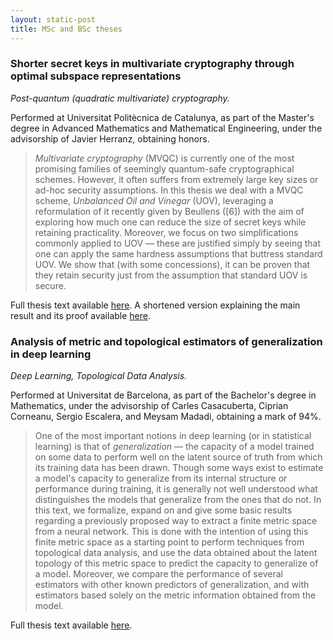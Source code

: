 ```yaml
---
layout: static-post
title: MSc and BSc theses
---
```


### Shorter secret keys in multivariate cryptography through optimal subspace representations

*Post-quantum (quadratic multivariate) cryptography.*

Performed at Universitat Politècnica de Catalunya, as part of the Master's degree in Advanced Mathematics and Mathematical Engineering, under the advisorship of Javier Herranz, obtaining honors.

> *Multivariate cryptography* (MVQC) is currently one of the most promising families of seemingly quantum-safe cryptographical schemes. However, it often suffers from extremely large key sizes or ad-hoc security assumptions. In this thesis we deal with a MVQC scheme, *Unbalanced Oil and Vinegar* (UOV), leveraging a reformulation of it recently given by Beullens ([6]) with the aim of exploring how much one can reduce the size of secret keys while retaining practicality. Moreover, we focus on two simplifications commonly applied to UOV — these are justified simply by seeing that one can apply the same hardness assumptions that buttress standard UOV. We show that (with some concessions), it can be proven that they retain security just from the assumption that standard UOV is secure.

Full thesis text available [here](/post_assets/Memoria_TFM_ArnalXavi.pdf). A shortened version explaining the main result and its proof available [here](/post_assets/WhitishPaper.pdf).


### Analysis of metric and topological estimators of generalization in deep learning

*Deep Learning, Topological Data Analysis.*

Performed at Universitat de Barcelona, as part of the Bachelor's degree in Mathematics, under the advisorship of Carles Casacuberta, Ciprian Corneanu, Sergio Escalera, and Meysam Madadi, obtaining a mark of 94%.

> One of the most important notions in deep learning (or in statistical learning) is that of *generalization* &mdash; the capacity of a model trained on some data to perform well on the latent source of truth from which its training data has been drawn. Though some ways exist to estimate a model's capacity to generalize from its internal structure or performance during training, it is generally not well understood what distinguishes the models that generalize from the ones that do not. In this text, we formalize, expand on and give some basic results regarding a previously proposed way to extract a finite metric space from a neural network. This is done with the intention of using this finite metric space as a starting point to perform techniques from topological data analysis, and use the data obtained about the latent topology of this metric space to predict the capacity to generalize of a model. Moreover, we compare the performance of several estimators with other known predictors of generalization, and with estimators based solely on the metric information obtained from the model.

Full thesis text available [here](/post_assets/Memoria_TFG_ArnalXavi.pdf).

